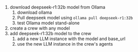 1. download deepseek-r1:32b model from Ollama
   1. download ollama
   2. Pull deepseek model using `ollama pull deepseek-r1:32b`
   3. test Ollama model stand-alone
2. create a crew with any model
3. add deepseek-r1:32b model to the crew
   1. add a new LLM instance with the model and base_url
   2. use the new LLM instance in the crew's agents
